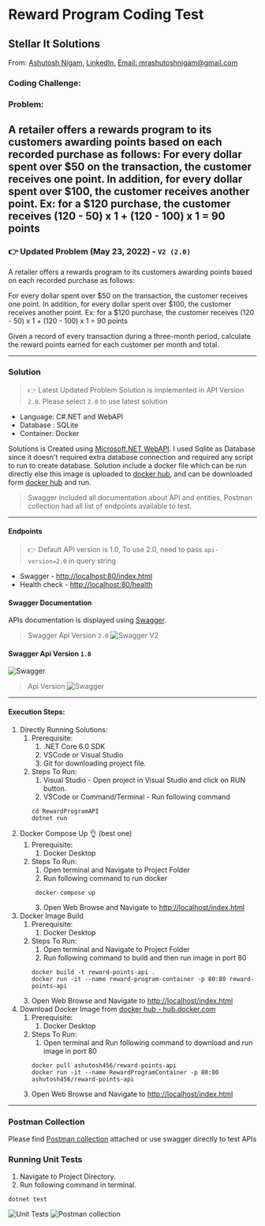 # Reward Program Coding Test

## Stellar It Solutions

From: [Ashutosh Nigam](https://www.ashutoshnigam.in), [LinkedIn](https://www.linkedin.com/in/mrashutoshnigam/),
[Email: mrashutoshnigam@gmail.com](emailto:mrashutoshnigam@gmail.com)

### Coding Challenge:

### Problem:

A retailer offers a rewards program to its customers awarding points based on each recorded purchase as follows:
For every dollar spent over $50 on the transaction, the customer receives one point.
In addition, for every dollar spent over $100, the customer receives another point.
Ex: for a $120 purchase, the customer receives
(120 - 50) x 1 + (120 - 100) x 1 = 90 points
---
### :point_right: Updated Problem (May 23, 2022) - `V2 (2.0)` 

A retailer offers a rewards program to its customers awarding points based on each recorded purchase as follows:

For every dollar spent over $50 on the transaction, the customer receives one point.
In addition, for every dollar spent over $100, the customer receives another point.
Ex: for a $120 purchase, the customer receives
(120 - 50) x 1 + (120 - 100) x 1 = 90 points 

Given a record of every transaction during a three-month period, calculate the reward points earned for each customer per month and total.

---
### Solution
> :point_right: Latest Updated Problem Solution is implemented in API Version `2.0`. Please select `2.0` to use latest solution
- Language: C#.NET and WebAPI
- Database : SQLite
- Container: Docker

Solutions is Created using [Microsoft.NET WebAPI](https://dotnet.microsoft.com/en-us/apps/aspnet/apis). I used Sqlite as
Database since it doesn't required extra database connection and required any script to run to create database.
Solution include a docker file which can be run directly else this image is uploaded to [docker hub](hub.docker.com),
and can be downloaded form [docker hub](hub.docker.com) and run.

> Swagger included all documentation about API and entities, Postman collection had all list of endpoints available to test.
---

#### Endpoints
> :point_right: Default API version is 1.0, To use 2.0, need to pass `api-version=2.0` in query string
- Swagger - [http://localhost:80/index.html](http://localhost/index.html)
- Health check - [http://localhost:80/health](http://localhost/health)

#### Swagger Documentation

APIs documentation is displayed using [Swagger](https://swagger.io).

> Swagger Api Version `2.0`
![Swagger V2](./AdditionalContent/swagger_v2.png "API Swagger V2")
#### Swagger Api Version `1.0`
![Swagger](./AdditionalContent/swagger.png "API Swagger")
> Api Version 
![Swagger](./AdditionalContent/swagger_api_version.png "API version Swagger")
---

#### Execution Steps:

1. Directly Running Solutions:
    1. Prerequisite:
        1. .NET Core 6.0 SDK
        2. VSCode or Visual Studio
        3. Git for downloading project file.
    2. Steps To Run:
        1. Visual Studio - Open project in Visual Studio and click on RUN button.
        2. VSCode or Command/Terminal - Run following command
       ```shell
       cd RewardProgramAPI
       dotnet run
       ```
2. Docker Compose Up :ok_hand: (best one)
    1. Prerequisite:
        1. Docker Desktop
    2. Steps To Run:
        1. Open terminal and Navigate to Project Folder
        2. Run following command to run docker
       ```shell
        docker-compose up
       ```
        3. Open Web Browse and Navigate to [http://localhost/index.html](http://localhost/index.html)
3. Docker Image Build
    1. Prerequisite:
        1. Docker Desktop
    2. Steps To Run:
        1. Open terminal and Navigate to Project Folder
        2. Run following command to build and then run image in port 80
       ```shell
       docker build -t reward-points-api .
       docker run -it --name reward-program-container -p 80:80 reward-points-api 
       ```
    3. Open Web Browse and Navigate to [http://localhost/index.html](http://localhost/index.html)
4. Download Docker Image from [docker hub - hub.docker.com](hub.docker.com)
    1. Prerequisite:
        1. Docker Desktop
    2. Steps To Run:
        1. Open terminal and Run following command to download and run image in port 80
       ```shell
       docker pull ashutosh456/reward-points-api
       docker run -it --name RewardProgramContainer -p 80:80 ashutosh456/reward-points-api
       ```
    3. Open Web Browse and Navigate to [http://localhost/index.html](http://localhost/index.html)

---

### Postman Collection

Please find [Postman collection](./RewardProgramsAPI.postman_collection.json) attached or use swagger directly to test APIs 

### Running Unit Tests

1. Navigate to Project Directory.
2. Run following command in terminal.

```shell
dotnet test 
```
![Unit Tests](./AdditionalContent/unit_tests.png "Unit Tests")
![Postman collection](./AdditionalContent/postman.png "postman collection")
